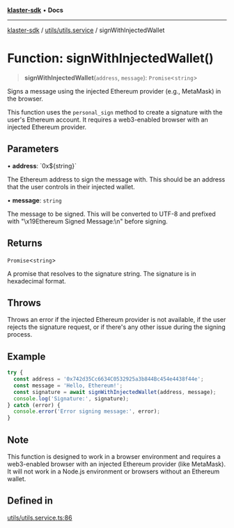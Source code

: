 [**klaster-sdk**](../../../README.md) • **Docs**

***

[klaster-sdk](../../../README.md) / [utils/utils.service](../README.md) / signWithInjectedWallet

# Function: signWithInjectedWallet()

> **signWithInjectedWallet**(`address`, `message`): `Promise`\<`string`\>

Signs a message using the injected Ethereum provider (e.g., MetaMask) in the browser.

This function uses the `personal_sign` method to create a signature with the user's
Ethereum account. It requires a web3-enabled browser with an injected Ethereum provider.

## Parameters

• **address**: \`0x$\{string\}\`

The Ethereum address to sign the message with. This should
                           be an address that the user controls in their injected wallet.

• **message**: `string`

The message to be signed. This will be converted to UTF-8
                          and prefixed with "\x19Ethereum Signed Message:\n" before signing.

## Returns

`Promise`\<`string`\>

A promise that resolves to the signature string.
                           The signature is in hexadecimal format.

## Throws

Throws an error if the injected Ethereum provider is not available,
                if the user rejects the signature request, or if there's any other
                issue during the signing process.

## Example

```ts
try {
  const address = '0x742d35Cc6634C0532925a3b844Bc454e4438f44e';
  const message = 'Hello, Ethereum!';
  const signature = await signWithInjectedWallet(address, message);
  console.log('Signature:', signature);
} catch (error) {
  console.error('Error signing message:', error);
}
```

## Note

This function is designed to work in a browser environment and requires
      a web3-enabled browser with an injected Ethereum provider (like MetaMask).
      It will not work in a Node.js environment or browsers without an Ethereum wallet.

## Defined in

[utils/utils.service.ts:86](https://github.com/0xPolycode/klaster-sdk/blob/df98c9e368e7c318a0e9124db84ae28b572c7361/src/utils/utils.service.ts#L86)
